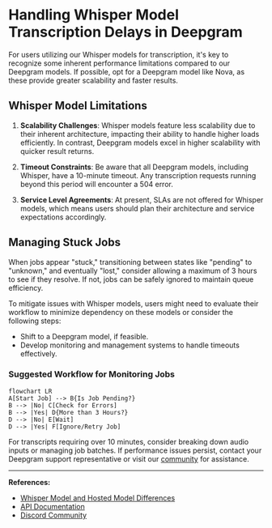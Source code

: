 # Handling Whisper Model Transcription Delays in Deepgram

For users utilizing our Whisper models for transcription, it's key to recognize some inherent performance limitations compared to our Deepgram models. If possible, opt for a Deepgram model like Nova, as these provide greater scalability and faster results.

## Whisper Model Limitations

1. **Scalability Challenges**: Whisper models feature less scalability due to their inherent architecture, impacting their ability to handle higher loads efficiently. In contrast, Deepgram models excel in higher scalability with quicker result returns.

2. **Timeout Constraints**: Be aware that all Deepgram models, including Whisper, have a 10-minute timeout. Any transcription requests running beyond this period will encounter a 504 error.

3. **Service Level Agreements**: At present, SLAs are not offered for Whisper models, which means users should plan their architecture and service expectations accordingly.

## Managing Stuck Jobs

When jobs appear "stuck," transitioning between states like "pending" to "unknown," and eventually "lost," consider allowing a maximum of 3 hours to see if they resolve. If not, jobs can be safely ignored to maintain queue efficiency.

To mitigate issues with Whisper models, users might need to evaluate their workflow to minimize dependency on these models or consider the following steps:
- Shift to a Deepgram model, if feasible.
- Develop monitoring and management systems to handle timeouts effectively.

### Suggested Workflow for Monitoring Jobs

```mermaid
flowchart LR
A[Start Job] --> B{Is Job Pending?}
B --> |No| C[Check for Errors]
B --> |Yes| D{More than 3 Hours?}
D --> |No| E[Wait]
D --> |Yes| F[Ignore/Retry Job]
```

For transcripts requiring over 10 minutes, consider breaking down audio inputs or managing job batches. If performance issues persist, contact your Deepgram support representative or visit our [community](https://discord.gg/deepgram) for assistance.

---

**References:**
- [Whisper Model and Hosted Model Differences](https://community.deepgram.com)  
- [API Documentation](https://developers.deepgram.com/docs/getting-started-with-pre-recorded-audio)  
- [Discord Community](https://discord.gg/deepgram)